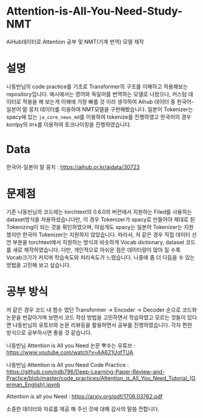 # Attention-is-All-You-Need-Study-NMT
AiHub데이터로 Attention 공부 및 NMT(기계 번역) 모델 제작 

# 설명
나동빈님의 code practice를 기초로 Transformer의 구조를 이해하고 적용해보는 repository입니다.
예시에서는 영어와 독일어를 번역하는 모델로 나왔으나, 커스텀 데이터로 적용을 해 보는게 이해에 가장 빠를 것 이라 생각하여
Aihub 데이터 중 한국어-일본어 말 뭉치 데이터를 이용하여 NMT모델을 구현해봤습니다.
일본어 Tokenizer는 spacy에 있는 `ja_core_news_md`를 이용하여 tokenize를 진행하였고 한국어의 경우 konlpy의 `Otk`를 이용하여 토크나이징을 진행하였습니다.

# Data
한국어-일본어 말 뭉치 : https://aihub.or.kr/aidata/30723

# 문제점
기존 나동빈님의 코드에는 torchtext의 0.6.0의 버전에서 지원하는 Filed를 사용하는 dataset방식을 차용하셨습니다만, 
이 경우 Tokenizer가 spacy로 만들어야 제대로 된 Tokenizing이 되는 것을 확인하였으며, 아쉽게도 spacy는 일본어 Tokenizer는 지원했지만 한국어 Tokenizer는 지원하지 않았습니다.
따라서, 저 같은 경우 직접 데이터 선언 부분을 torchtext에서 지원하는 방식과 비슷하게 Vocab dictionary, dataset 코드를 새로 제작하였습니다.
다만, 개인적으로 아쉬운 점은 데이터량이 많아 질 수록 Vocab크기가 커지며 학습속도와 처리속도가 느렸습니다.
나중에 좀 더 다듬을 수 있는 방법을 고민해 보고 싶습니다.

# 공부 방식
저 같은 경우 코드 내 함수 였던 Transformer -> Encoder -> Decoder 순으로 코드와 논문을 번갈아가며 보면서 
코드 작성 방법을 고민하면서 학습하였고 모르는 것들이 있다면 나동빈님의 유튜브와 논문 리뷰등을 활용하면서 공부를 진행하였습니다.
각자 편한 방식으로 공부하시면 좋을 것 같습니다.


나동빈님 Attention is All you Need 논문 뿌수는 유튜브 : https://www.youtube.com/watch?v=AA621UofTUA

나동빈님 Attention is All you Need Code Practice : https://github.com/ndb796/Deep-Learning-Paper-Review-and-Practice/blob/master/code_practices/Attention_is_All_You_Need_Tutorial_(German_English).ipynb

Attention is all you Need : https://arxiv.org/pdf/1706.03762.pdf

소중한 데이터와 자료를 제공 해 주신 것에 대해 감사의 말씀 전합니다.
